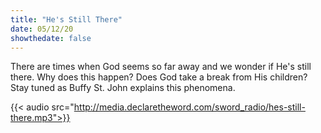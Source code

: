 ```yaml
---
title: "He's Still There"
date: 05/12/20
showthedate: false
---
```


There are times when God seems so far away and we wonder if He's still there. Why does this happen? Does God take a break from His children? Stay tuned as Buffy St. John explains this phenomena.
<!--more-->
{{< audio src="http://media.declaretheword.com/sword_radio/hes-still-there.mp3">}}
